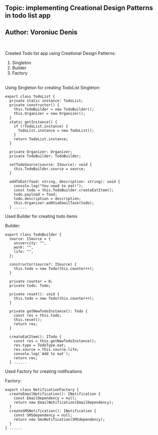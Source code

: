 ## Topic: implementing Creational Design Patterns in todo list app

## Author: Voroniuc Denis

<br />

Created Todo list app using Creational Design Patterns:

1. Singleton
2. Builder
3. Factory

<br />
Using Singleton for creating TodoList
Singleton:

```
export class TodoList {
  private static instance: TodoList;
  private constructor() {
    this.TodoBuilder = new TodoBuilder();
    this.Organizer = new Organizer();
  }
  static getInstance() {
    if (!TodoList.instance) {
      TodoList.instance = new TodoList();
    }
    return TodoList.instance;
  }

  private Organizer: Organizer;
  private TodoBuilder: TodoBuilder;

  setTodoSource(source: ISource): void {
    this.TodoBuilder.source = source;
  }

  addToEat(food: string, description: string): void {
    console.log("You need to eat!");
    const todo = this.TodoBuilder.createEatItem();
    todo.payload = food;
    todo.description = description;
    this.Organizer.addViaEmailTask(todo);
  } ......
```

Used Builder for creating todo items

Builder:

```
export class TodoBuilder {
  source: ISource = {
    univercity: "",
    work: "",
    life: "",
  };

  constructor(source?: ISource) {
    this.todo = new Todo(this.counter++);
  }

  private counter = 0;
  private todo: Todo;

  private reset(): void {
    this.todo = new Todo(this.counter++);
  }

  private getNewTodoInstance(): Todo {
    const res = this.todo;
    this.reset();
    return res;
  }

  createEatItem(): ITodo {
    const res = this.getNewTodoInstance();
    res.type = TodoType.eat;
    res.source = this.source.life;
    console.log(`Add to eat`);
    return res;
  } ......
```

Used Factory for creating notifications

Factory:

```
export class NotificationFactory {
  createEmailNotification(): INotification {
    const EmailDependency = null;
    return new EmailNotification(EmailDependency);
  }
  createSMSNotification(): INotification {
    const SMSdependency = null;
    return new SmsNotification(SMSdependency);
  }
} ......
```
